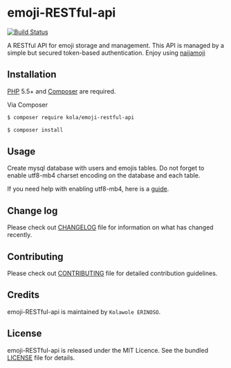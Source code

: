 # emoji-RESTful-api

[![Build Status](https://travis-ci.org/andela-kerinoso/emoji-RESTful-api.svg)](https://github.com/andela-kerinoso/emoji-RESTful-api)

A RESTful API for emoji storage and management. This API is managed by a simple but secured token-based authentication. Enjoy using [naijamoji](http://naijamoji.herokuapp.com/)

## Installation

[PHP](https://php.net) 5.5+ and [Composer](https://getcomposer.org) are required.

Via Composer

``` bash
$ composer require kola/emoji-restful-api
```

``` bash
$ composer install
```

## Usage

Create mysql database with users and emojis tables. Do not forget to enable utf8-mb4 charset encoding on the database and each table.

If you need help with enabling utf8-mb4, here is a [guide](https://mathiasbynens.be/notes/mysql-utf8mb4).

## Change log

Please check out [CHANGELOG](CHANGELOG.md) file for information on what has changed recently.

## Contributing

Please check out [CONTRIBUTING](CONTRIBUTING.md) file for detailed contribution guidelines.

## Credits

emoji-RESTful-api is maintained by `Kolawole ERINOSO`.

## License

emoji-RESTful-api is released under the MIT Licence. See the bundled [LICENSE](LICENSE.md) file for details.
